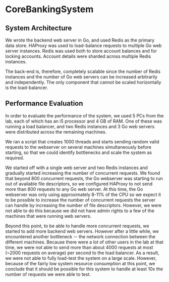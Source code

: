 CoreBankingSystem
=================

System Architecture
-------------------

We wrote the backend web server in Go, and used Redis as the primary data store. HAProxy was used to load-balance requests to multiple Go web server instances. Redis was used both to store account balances and for locking accounts. Account details were sharded across multiple Redis instances.

The back-end is, therefore, completely scalable since the number of Redis instances and the number of Go web servers can be increased arbitrarily and independently. The only component that cannot be scaled horizontally is the load-balancer.

Performance Evaluation
----------------------

In order to evaluate the performance of the system, we used 5 PCs from the lab, each of which has an i5 processor and 4 GB of RAM. One of these was running a load balancer, and two Redis instances and 3 Go web servers were distributed across the remaining machines.

We ran a script that creates 1000 threads and starts sending random valid requests to the webserver on several machines simultaneously before starting, so that we could identify bottlenecks and scale the system as required.

We started off with a single web server and two Redis instances and gradually started increasing the number of concurrent requests. We found that beyond 800 concurrent requests, the Go webserver was starting to run out of available file descriptors, so we configured HAProxy to not send more than 800 requests to any Go web server. At this time, the Go webserver was only using approximately 8-11% of the CPU so we expect it to be possible to increase the number of concurrent requests the server can handle by increasing the number of file descriptors. However, we were not able to do this because we did not have admin rights to a few of the machines that were running web servers.

Beyond this point, to be able to handle more concurrent requests, we started to add more backend web servers. However after a little while, we encountered another bottleneck -- the network connection between the different machines. Because there were a lot of other users in the lab at that time, we were not able to send more than about 4000 requests at most (~2000 requests on average) per second to the load balancer. As a result, we were not able to fully load-test the system on a large scale. However, because of the fairly low system resource consumption at this point, we conclude that it should be possible for this system to handle at least 10x the number of requests we were able to test.

